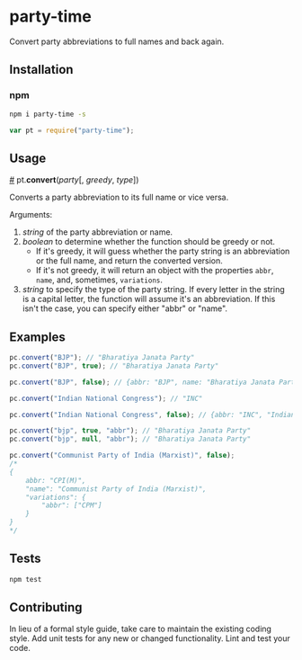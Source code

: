# party-time
Convert party abbreviations to full names and back again.

## Installation

### npm
```bash
npm i party-time -s
```
```js
var pt = require("party-time");
```

## Usage

<a name="convert" href="#convert">#</a> pt.<b>convert</b>(<i>party</i>[, <i>greedy</i>, <i>type</i>])

Converts a party abbreviation to its full name or vice versa. 

Arguments:
1. *string* of the party abbreviation or name.
2. *boolean* to determine whether the function should be greedy or not. 
	* If it's greedy, it will guess whether the party string is an abbreviation or the full name, and return the converted version.
	* If it's not greedy, it will return an object with the properties `abbr`, `name`, and, sometimes, `variations`.
3. *string* to specify the type of the party string. If every letter in the string is a capital letter, the function will assume it's an abbreviation. If this isn't the case, you can specify either "abbr" or "name".

## Examples

```js
pc.convert("BJP"); // "Bharatiya Janata Party"
pc.convert("BJP", true); // "Bharatiya Janata Party"

pc.convert("BJP", false); // {abbr: "BJP", name: "Bharatiya Janata Party"}

pc.convert("Indian National Congress"); // "INC"

pc.convert("Indian National Congress", false); // {abbr: "INC", "Indian National Congress"}

pc.convert("bjp", true, "abbr"); // "Bharatiya Janata Party"
pc.convert("bjp", null, "abbr"); // "Bharatiya Janata Party"

pc.convert("Communist Party of India (Marxist)", false); 
/*
{
	abbr: "CPI(M)",
	"name": "Communist Party of India (Marxist)", 
	"variations": {
		"abbr": ["CPM"]
	}
}
*/
```

## Tests
```bash
npm test
```

## Contributing
In lieu of a formal style guide, take care to maintain the existing coding style. Add unit tests for any new or changed functionality. Lint and test your code.